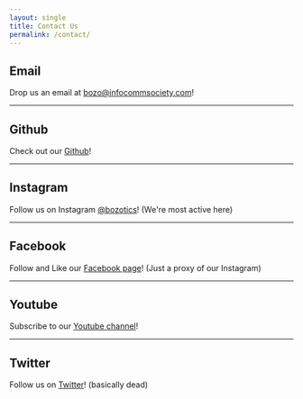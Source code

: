 ```yaml
---
layout: single
title: Contact Us
permalink: /contact/
---
```


## Email

Drop us an email at [bozo@infocommsociety.com](mailto:bozo@infocommsociety.com)!

---

## Github

Check out our [Github](https://github.com/bozotics)!

---

## Instagram

Follow us on Instagram [@bozotics](https://instagram.com/bozotics)! (We're most active here)

<!-- LightWidget WIDGET 
<script src="https://cdn.lightwidget.com/widgets/lightwidget.js"></script><iframe src="//lightwidget.com/widgets/db7e94dcf60f5959a9ccc9a74743bf6b.html" scrolling="no" allowtransparency="true" class="lightwidget-widget" style="width:100%;border:0;overflow:hidden;"></iframe>
Need premium version to run on https 
-->

---

## Facebook

Follow and Like our [Facebook page](https://facebook.com/Bozotics-113608380186713)! (Just a proxy of our Instagram)

---

## Youtube

Subscribe to our [Youtube channel](https://www.youtube.com/channel/UC_yUYNCAsSCAqj3rdIPPRXg)!

---

## Twitter

Follow us on [Twitter](https://twitter.com/bozotics)! (basically dead)

<!-- 
<a class="twitter-timeline" href="https://twitter.com/bozotics?ref_src=twsrc%5Etfw">Tweets by bozotics</a> <script async="" src="https://platform.twitter.com/widgets.js" charset="utf-8"></script>
<style>
    .twitter-timeline {
        min-width: 6rem !important;
        min-height: 8rem !important;
    }
</style>
Commenting this out since theres just this twitter feed left thats kinda user friendly but its empty
-->

<style>
    ul.visible-links li.masthead__menu-item a[href="{{page.url}}"]:before {
        transform: scaleX(1);
    }
    ul.hidden-links li.masthead__menu-item a[href="{{page.url}}"] {
        color: #fff;
        background: #0092ca;
    }
</style>
